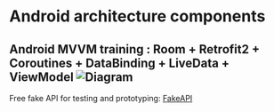 # Android architecture components
Android MVVM training : Room + Retrofit2 + Coroutines + DataBinding + LiveData + ViewModel
![Diagram](https://developer.android.com/topic/libraries/architecture/images/final-architecture.png)
-------------
Free fake API for testing and prototyping: [FakeAPI](https://jsonplaceholder.typicode.com/)